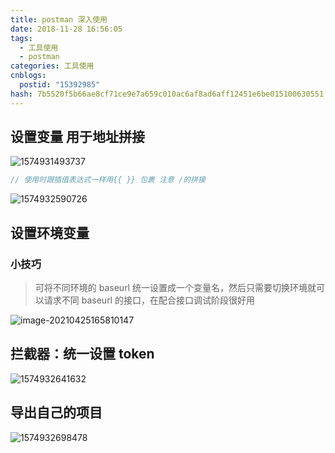 ```yaml
---
title: postman 深入使用
date: 2018-11-28 16:56:05
tags:
  - 工具使用
  - postman
categories: 工具使用
cnblogs:
  postid: "15392985"
hash: 7b5520f5b66ae8cf71ce9e7a659c010ac6af8ad6aff12451e6be015100630551
---
```


## 设置变量 用于地址拼接

![1574931493737](https://bitbw.top/public/img/my_gallery/1574931493737.png)

```js
// 使用时跟插值表达式一样用{{ }} 包裹 注意 /的拼接
```

![1574932590726](https://bitbw.top/public/img/my_gallery/1574932590726.png)

## 设置环境变量

### 小技巧

> 可将不同环境的 baseurl 统一设置成一个变量名，然后只需要切换环境就可以请求不同 baseurl 的接口，在配合接口调试阶段很好用

![image-20210425165810147](https://bitbw.top/public/img/my_gallery/image-20210425165810147.png)

## 拦截器：统一设置 token

![1574932641632](https://bitbw.top/public/img/my_gallery/1574932641632.png)

## 导出自己的项目

![1574932698478](https://bitbw.top/public/img/my_gallery/1574932698478.png)
